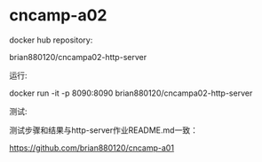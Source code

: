 # cncamp-a02

docker hub repository:

brian880120/cncampa02-http-server


运行:

docker run -it -p 8090:8090 brian880120/cncampa02-http-server

测试:

测试步骤和结果与http-server作业README.md一致：

https://github.com/brian880120/cncamp-a01
